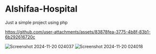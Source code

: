 # Alshifaa-Hospital
Just a simple project using php



https://github.com/user-attachments/assets/83878fea-3775-4b8f-83b1-6b292616720c




![Screenshot 2024-11-20 024037](https://github.com/user-attachments/assets/e2234e09-a72e-4a34-9ce1-9a5319b7a1c1)
![Screenshot 2024-11-20 024018](https://github.com/user-attachments/assets/670e4d39-7d86-4b7b-a921-eb146c837576)
